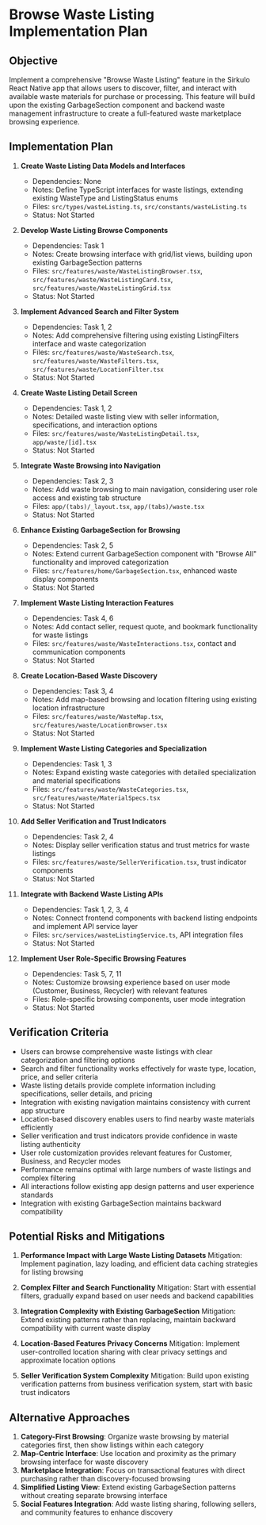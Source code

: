 # Browse Waste Listing Implementation Plan

## Objective

Implement a comprehensive "Browse Waste Listing" feature in the Sirkulo React
Native app that allows users to discover, filter, and interact with available
waste materials for purchase or processing. This feature will build upon the
existing GarbageSection component and backend waste management infrastructure to
create a full-featured waste marketplace browsing experience.

## Implementation Plan

1. **Create Waste Listing Data Models and Interfaces**
   - Dependencies: None
   - Notes: Define TypeScript interfaces for waste listings, extending existing
     WasteType and ListingStatus enums
   - Files: `src/types/wasteListing.ts`, `src/constants/wasteListing.ts`
   - Status: Not Started

2. **Develop Waste Listing Browse Components**
   - Dependencies: Task 1
   - Notes: Create browsing interface with grid/list views, building upon
     existing GarbageSection patterns
   - Files: `src/features/waste/WasteListingBrowser.tsx`,
     `src/features/waste/WasteListingCard.tsx`,
     `src/features/waste/WasteListingGrid.tsx`
   - Status: Not Started

3. **Implement Advanced Search and Filter System**
   - Dependencies: Task 1, 2
   - Notes: Add comprehensive filtering using existing ListingFilters interface
     and waste categorization
   - Files: `src/features/waste/WasteSearch.tsx`,
     `src/features/waste/WasteFilters.tsx`,
     `src/features/waste/LocationFilter.tsx`
   - Status: Not Started

4. **Create Waste Listing Detail Screen**
   - Dependencies: Task 1, 2
   - Notes: Detailed waste listing view with seller information, specifications,
     and interaction options
   - Files: `src/features/waste/WasteListingDetail.tsx`, `app/waste/[id].tsx`
   - Status: Not Started

5. **Integrate Waste Browsing into Navigation**
   - Dependencies: Task 2, 3
   - Notes: Add waste browsing to main navigation, considering user role access
     and existing tab structure
   - Files: `app/(tabs)/_layout.tsx`, `app/(tabs)/waste.tsx`
   - Status: Not Started

6. **Enhance Existing GarbageSection for Browsing**
   - Dependencies: Task 2, 5
   - Notes: Extend current GarbageSection component with "Browse All"
     functionality and improved categorization
   - Files: `src/features/home/GarbageSection.tsx`, enhanced waste display
     components
   - Status: Not Started

7. **Implement Waste Listing Interaction Features**
   - Dependencies: Task 4, 6
   - Notes: Add contact seller, request quote, and bookmark functionality for
     waste listings
   - Files: `src/features/waste/WasteInteractions.tsx`, contact and
     communication components
   - Status: Not Started

8. **Create Location-Based Waste Discovery**
   - Dependencies: Task 3, 4
   - Notes: Add map-based browsing and location filtering using existing
     location infrastructure
   - Files: `src/features/waste/WasteMap.tsx`,
     `src/features/waste/LocationBrowser.tsx`
   - Status: Not Started

9. **Implement Waste Listing Categories and Specialization**
   - Dependencies: Task 1, 3
   - Notes: Expand existing waste categories with detailed specialization and
     material specifications
   - Files: `src/features/waste/WasteCategories.tsx`,
     `src/features/waste/MaterialSpecs.tsx`
   - Status: Not Started

10. **Add Seller Verification and Trust Indicators**
    - Dependencies: Task 2, 4
    - Notes: Display seller verification status and trust metrics for waste
      listings
    - Files: `src/features/waste/SellerVerification.tsx`, trust indicator
      components
    - Status: Not Started

11. **Integrate with Backend Waste Listing APIs**
    - Dependencies: Task 1, 2, 3, 4
    - Notes: Connect frontend components with backend listing endpoints and
      implement API service layer
    - Files: `src/services/wasteListingService.ts`, API integration files
    - Status: Not Started

12. **Implement User Role-Specific Browsing Features**
    - Dependencies: Task 5, 7, 11
    - Notes: Customize browsing experience based on user mode (Customer,
      Business, Recycler) with relevant features
    - Files: Role-specific browsing components, user mode integration
    - Status: Not Started

## Verification Criteria

- Users can browse comprehensive waste listings with clear categorization and
  filtering options
- Search and filter functionality works effectively for waste type, location,
  price, and seller criteria
- Waste listing details provide complete information including specifications,
  seller details, and pricing
- Integration with existing navigation maintains consistency with current app
  structure
- Location-based discovery enables users to find nearby waste materials
  efficiently
- Seller verification and trust indicators provide confidence in waste listing
  authenticity
- User role customization provides relevant features for Customer, Business, and
  Recycler modes
- Performance remains optimal with large numbers of waste listings and complex
  filtering
- All interactions follow existing app design patterns and user experience
  standards
- Integration with existing GarbageSection maintains backward compatibility

## Potential Risks and Mitigations

1. **Performance Impact with Large Waste Listing Datasets** Mitigation:
   Implement pagination, lazy loading, and efficient data caching strategies for
   listing browsing

2. **Complex Filter and Search Functionality** Mitigation: Start with essential
   filters, gradually expand based on user needs and backend capabilities

3. **Integration Complexity with Existing GarbageSection** Mitigation: Extend
   existing patterns rather than replacing, maintain backward compatibility with
   current waste display

4. **Location-Based Features Privacy Concerns** Mitigation: Implement
   user-controlled location sharing with clear privacy settings and approximate
   location options

5. **Seller Verification System Complexity** Mitigation: Build upon existing
   verification patterns from business verification system, start with basic
   trust indicators

## Alternative Approaches

1. **Category-First Browsing**: Organize waste browsing by material categories
   first, then show listings within each category
2. **Map-Centric Interface**: Use location and proximity as the primary browsing
   interface for waste discovery
3. **Marketplace Integration**: Focus on transactional features with direct
   purchasing rather than discovery-focused browsing
4. **Simplified Listing View**: Extend existing GarbageSection patterns without
   creating separate browsing interface
5. **Social Features Integration**: Add waste listing sharing, following
   sellers, and community features to enhance discovery
